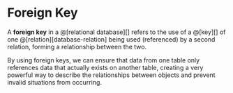# Foreign Key

A __foreign key__ in a @[relational database][] refers to the use of a @[key][] of
one @[relation][database-relation] being used (referenced) by a second relation, forming a relationship
between the two.

By using foreign keys, we can ensure that data from one table only references data that
actually exists on another table, creating a very powerful way to describe the 
relationships between objects and prevent invalid situations from occurring.
